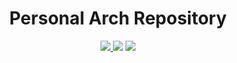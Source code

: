 <h1 align="center">
Personal Arch Repository
</h1>

<p align="center">
<a href="https://github.com/zjuyk/archrepo/"><img src="https://img.shields.io/github/workflow/status/zjuyk/archrepo/Build Archlinux Packages/master" /></>
<a href=""><img = src="https://img.shields.io/github/repo-size/zjuyk/archrepo" /></a>
<img src="https://shields-staging.herokuapp.com/github/directory-file-count/zjuyk/archrepo?label=packages" />
</p>


